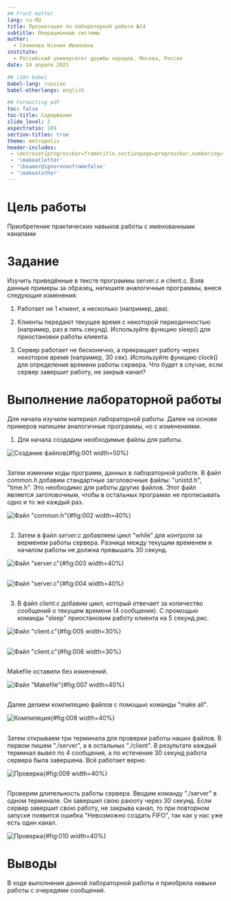 ```yaml
---
## Front matter
lang: ru-RU
title: Презентация по лабораторной работе №14
subtitle: Операционные системы
author:
  - Сячинова Ксения Ивановна
institute:
  - Российский университет дружбы народов, Москва, Россия
date: 14 апреля 2023

## i18n babel
babel-lang: russian
babel-otherlangs: english

## Formatting pdf
toc: false
toc-title: Содержание
slide_level: 2
aspectratio: 169
section-titles: true
theme: metropolis
header-includes:
 - \metroset{progressbar=frametitle,sectionpage=progressbar,numbering=fraction}
 - '\makeatletter'
 - '\beamer@ignorenonframefalse'
 - '\makeatother'
---
```


# Цель работы

Приобретение практических навыков работы с именованными каналами

# Задание 

Изучить приведённые в тексте программы server.c и client.c. Взяв данные примеры
за образец, напишите аналогичные программы, внеся следующие изменения:

1. Работает не 1 клиент, а несколько (например, два).

2. Клиенты передают текущее время с некоторой периодичностью (например, раз в пять
секунд). Используйте функцию sleep() для приостановки работы клиента.

3. Сервер работает не бесконечно, а прекращает работу через некоторое время (например, 30 сек). Используйте функцию clock() для определения времени работы сервера. Что будет в случае, если сервер завершит работу, не закрыв канал?

# Выполнение лабораторной работы

Для начала изучили материал лабораторной работы. Далее на основе примеров напишем аналогичные программы, но с изменениями.

1. Для начала создадим необходимые файлы для работы. 

![Создание файлов](image/1.png){#fig:001 width=50%}

##

Затем изменим коды программ, данных в лабораторной работе. В файл *common.h* добавим стандартные заголовочные файлы: "unistd.h", "time.h". Это необходимо для работы других файлов. Этот файл является заголовочным, чтобы в остальных програмах не прописывать одно и то же каждый раз.

![Файл "common.h"](image/2.png){#fig:002 width=40%}

##

2. Затем в файл *server.c* добавляем цикл "while" для контроля за верменем работы сервера. Разница между текущим временем и началом работы не должна превышать 30 секунд.

![Файл "server.c"](image/3.png){#fig:003 width=40%}

##

![Файл "server.c"](image/4.png){#fig:004 width=40%}

##

3. В файл *client.c* добавим цикл, который отвечает за количество сообщений о текущем времени (4 сообщения). С промощью команды "sleep" приостановим работу клиента на 5 секунд.рис. 

![Файл "client.c"](image/5.png){#fig:005 width=30%}

##

![Файл "client.c"](image/6.png){#fig:006 width=30%}

##

Makefile оставили без изменений.

![Файл "Makefile"](image/7.png){#fig:007 width=40%}

##

Далее делаем компиляцию файлов с помощью команды "make all". 

![Компиляция](image/8.png){#fig:008 width=40%}

##

Затем открываем три терминала для проверки работы наших файлов. В первом пишем "./server", а в остальных "./client". В результате каждый терминал вывел по 4 сообщения, а по истечение 30 секунд работа сервера была завершена. Всё работает верно. 

![Проверка](image/9.png){#fig:009 width=40%} 

##

Проверим длительность работы сервера. Вводим команду "./server" в одном терминале. Он завершил свою раюоту через 30 секунд. Если сервер завершит свою работу, не закрыва канал, то при повторном запуске появится ошибка "Невозможно создать FIFO", так как у нас уже есть один канал.

![Проверка](image/10.png){#fig:010 width=40%} 

# Выводы

В ходе выполнения данной лабораторной работы я приобрела навыки работы с очередями сообщений.
